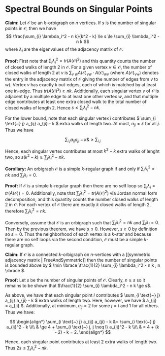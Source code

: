 Spectral Bounds on Singular Points
==================================

**Claim:** Let $\mathcal{O}$ be an $k$-orbigraph on $n$ vertices. If $s$ is the number of singular points in $\mathcal{O}$, then we have
$$
    \frac{\sum_{i} \lambda_i^2 - n k}{k^2 - k} \le s \le \sum_{i} \lambda_i^2 - n k
$$ where $\lambda_i$ are the eigenvalues of the adjacency matrix of $\mathcal{O}$.

**Proof:** First note that $\sum_{i} \lambda_i^2 = tr(A(\mathcal{O})^2)$ and this quantity counts the number of closed walks of length $2$ in $\mathcal{O}$. For a given vertex $v \in \mathcal{O}$, the number of closed walks of length $2$ at $v$ is $\sum_{v \text{~} w} A(\mathcal{O})_{vw} \cdot A(\mathcal{O})_{wv}$ (where $A(\mathcal{O})_{vw}$) denotes the entry in the adjacency matrix of $\mathcal{O}$ giving the number of edges from $v$ to $w$). Vertex $v$ has exactly $k$ out-edges, each of which is matched by at least one in-edge. Thus $tr(A(\mathcal{O})^2) \ge n k$. Additionally, each singular vertex $v$ of $\mathcal{O}$ is adjacent by a multiple edge to at least one other vertex $w$, and that multiple edge contributes at least one extra closed walk to the total number of closed walks of length $2$. Hence $s \le \sum_{i} \lambda_i^2 - n k$. 

For the lower bound, note that each singular vertex $i$ contributes $ \sum_{i \text{~} j} a_{ij} a_{ji} - k $ extra walks of length  two. At most, $a_{ji} = k$ for all $j$. Thus we have

$$
\sum_{i \text{~} j} a_{ij} a_{ji} - k \& \ge \sum_{i \text{~} j} 
$$

Hence, each singular vertex contributes at most $k^2 - k$ extra walks of lenght two, so $s(k^2 - k) \ge \sum_{i} \lambda_i^2 - n k$.

**Corollary:** An orbigraph $\mathcal{O}$ is a simple $k$-regular graph if and only if $\sum_{i} \lambda_i^2 = n k$ and $\sum_{i} \lambda_i = 0$.

**Proof:** If $\mathcal{O}$ is a simple $k$-regular graph then there are no self loop so $\sum_{i} \lambda_i = tr(A(\mathcal{O})) = 0$. Additionally, note that $\sum_{i} \lambda_i^2 = tr(A(\mathcal{O})^2)$ via Jordan normal form decomposition, and this quantity counts the number closed walks of length $2$ in $\mathcal{O}$. For each vertex of $\mathcal{O}$ there are exactly $k$ closed walks of length $2$, therefore $\sum_{i} \lambda_i^2 = n k$. 

Conversely, assume that $\mathcal{O}$ is an orbigraph such that $\sum_{i} \lambda_i^2 = n k$ and $\sum_{i} \lambda_i = 0$. Then by the previous theorem, we have $s \le 0$. However, $s \ge 0$ by definition so $s = 0$. Thus the neighborhood of each vertex is a $k$-star and because there are no self loops via the second condition, $\mathcal{O}$ must be a simple $k$-regular graph.


**Claim:** If $\mathcal{O}$ is a connected $k$-orbigraph on $n$-vertices with a [[symmetric adjacency matrix | FreeAndSymmetric]] then the number of singular points is bounded above by $ \min \lbrace \frac{1}{2} \sum_{i} \lambda_i^2 - n k , n \rbrace $.

**Proof:** Let $s$ be the number of singular points of $\mathcal{O}$. Clearly, $n \ge s$ so it remains to be shown that $\frac{1}{2} \sum_{i} \lambda_i^2 - n k \ge s$.

As above, we have that each singular point $i$ contributes $ \sum_{i \text{~} j} a_{ij} a_{ji} - k $ extra walks of length two. Here, however, we have $ a_{ij} = a_{ji} $. Additionally, at minimum, $a_{ij} = 2$ for some $j = l$ and $1$ for all others. Thus we have:

$$
\begin{align*}
\sum_{i \text{~} j} a_{ij} a_{ji} - k &= \sum_{i \text{~} j} a_{ij}^2 - k \\\\
& \ge 4 + \sum_{i \text{~} j, j \neq l} a_{ij}^2 - k \\\\
& = 4 + (k - 2) - k = 2.
\end{align*}
$$

Hence, each singular point contributes at least $2$ extra walks of length two. Thus $2 s \le \sum_{i} \lambda_i^2 - n k$.
